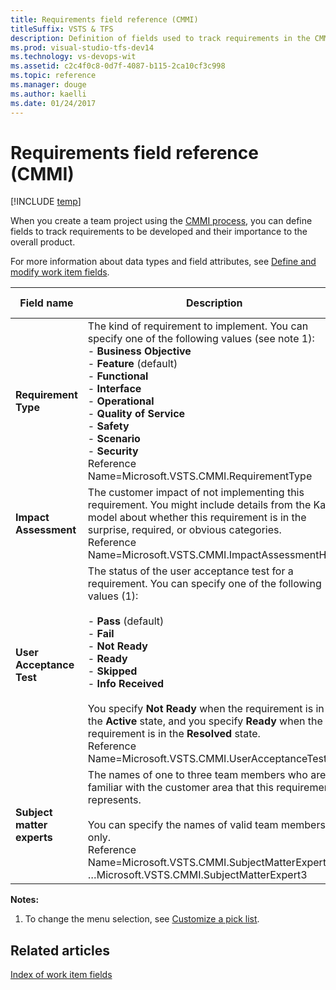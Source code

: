 ```yaml
---
title: Requirements field reference (CMMI)
titleSuffix: VSTS & TFS
description: Definition of fields used to track requirements in the CMMI process for Visual Studio Team Services & Team Foundation Server  
ms.prod: visual-studio-tfs-dev14
ms.technology: vs-devops-wit
ms.assetid: c2c4f0c8-0d7f-4087-b115-2ca10cf3c998
ms.topic: reference
ms.manager: douge
ms.author: kaelli
ms.date: 01/24/2017
---
```

# Requirements field reference (CMMI)
[!INCLUDE [temp](../../../_shared/dev15-version-header.md)]

When you create a team project using the [CMMI process](../cmmi-process.md), you can define fields to track requirements to be developed and their importance to the overall product.  
  
 For more information about data types and field attributes, see [Define and modify work item fields](../../../customize/reference/define-modify-work-item-fields.md).  
  
|**Field name**|**Description**|**Data type**|**Reportable type**|**Index**|  
|--------------------|---------------------|-------------------|--------------------------------------------------------|----------------------------------------------|  
|**Requirement Type**|The kind of requirement to implement. You can specify one of the following values (see note 1):<br /> -   **Business Objective**<br />-   **Feature** (default)<br />-   **Functional**<br />-   **Interface**<br />-   **Operational**<br />-   **Quality of Service**<br />-   **Safety**<br />-   **Scenario**<br />-   **Security**<br />Reference Name=Microsoft.VSTS.CMMI.RequirementType|String|Dimension|False|  
|**Impact Assessment**|The customer impact of not implementing this requirement. You might include details from the Kano model about whether this requirement is in the surprise, required, or obvious categories.<br />Reference Name=Microsoft.VSTS.CMMI.ImpactAssessmentHtml|HTML|None|False|  
|**User Acceptance Test**|The status of the user acceptance test for a requirement. You can specify one of the following values (1):<br /><br /> -   **Pass** (default)<br />-   **Fail**<br />-   **Not Ready**<br />-   **Ready**<br />-   **Skipped**<br />-   **Info Received**<br /><br /> You specify **Not Ready** when the requirement is in the **Active** state, and you specify **Ready** when the requirement is in the **Resolved** state.<br />Reference Name=Microsoft.VSTS.CMMI.UserAcceptanceTest|String|None|False|  
|**Subject matter experts**|The names of one to three team members who are familiar with the customer area that this requirement represents.<br/><br /> You can specify the names of valid team members only.<br />Reference Name=Microsoft.VSTS.CMMI.SubjectMatterExpert1 &hellip;Microsoft.VSTS.CMMI.SubjectMatterExpert3|String|None|False|  
  
 **Notes:**  
  
1.  To change the menu selection, see [Customize a pick list](../../../customize/add-modify-field.md).  
  
## Related articles
 [Index of work item fields](../work-item-field.md)